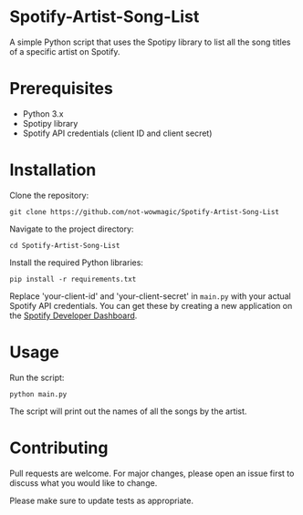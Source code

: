 # Spotify-Artist-Song-List
A simple Python script that uses the Spotipy library to list all the song titles of a specific artist on Spotify.
<!DOCTYPE html>
<html lang="en">
<head>
    <meta charset="UTF-8">
    <meta name="viewport" content="width=device-width, initial-scale=1.0">

</head>
<body>

<h1>Prerequisites</h1>
<ul>
    <li>Python 3.x</li>
    <li>Spotipy library</li>
    <li>Spotify API credentials (client ID and client secret)</li>
</ul>

<h1>Installation</h1>
<p>Clone the repository:</p>
<pre><code>git clone https://github.com/not-wowmagic/Spotify-Artist-Song-List</code></pre>
<p>Navigate to the project directory:</p>
<pre><code>cd Spotify-Artist-Song-List</code></pre>
<p>Install the required Python libraries:</p>
<pre><code>pip install -r requirements.txt</code></pre>
<p>Replace 'your-client-id' and 'your-client-secret' in <code>main.py</code> with your actual Spotify API credentials. You can get these by creating a new application on the <a href="https://developer.spotify.com/dashboard/applications">Spotify Developer Dashboard</a>.</p>

<h1>Usage</h1>
<p>Run the script:</p>
<pre><code>python main.py</code></pre>
<p>The script will print out the names of all the songs by the artist.</p>

<h1>Contributing</h1>
<p>Pull requests are welcome. For major changes, please open an issue first to discuss what you would like to change.</p>
<p>Please make sure to update tests as appropriate.</p>

</body>
</html>
